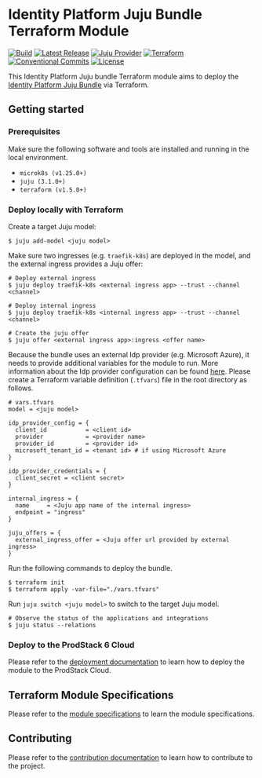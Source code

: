 # Identity Platform Juju Bundle Terraform Module

[![Build](https://img.shields.io/github/actions/workflow/status/canonical/iam-bundle-integration/pull_request.yaml?label=Build)](https://github.com/canonical/iam-bundle-integration/actions/workflows/pull_request.yaml)
[![Latest Release](https://img.shields.io/github/release/canonical/iam-bundle-integration.svg?label=Release)](https://github.com/canonical/iam-bundle-integration/releases/latest)
[![Juju Provider](https://img.shields.io/badge/Juju%20Provider-0.11.0-%23E95420)](https://registry.terraform.io/providers/juju/juju/0.11.0)
[![Terraform](https://img.shields.io/badge/Terraform-v1.5.0+-%23713DAD?logo=terraform&logoColor=white)](https://www.terraform.io/)
[![Conventional Commits](https://img.shields.io/badge/Conventional%20Commits-1.0.0-%23FE5196.svg)](https://conventionalcommits.org)
[![License](https://img.shields.io/github/license/canonical/iam-bundle-integration?label=License)](https://github.com/canonical/iam-bundle-integration/blob/main/LICENSE)

This Identity Platform Juju bundle Terraform module aims to deploy
the [Identity Platform Juju Bundle](https://github.com/canonical/iam-bundle) via Terraform.

## Getting started

### Prerequisites

Make sure the following software and tools are installed and running
in the local environment.

- `microk8s (v1.25.0+)`
- `juju (3.1.0+)`
- `terraform (v1.5.0+)`

### Deploy locally with Terraform

Create a target Juju model:

```shell
$ juju add-model <juju model>
```

Make sure two ingresses (e.g. `traefik-k8s`) are deployed in the model, and the external ingress provides a Juju offer:

```shell
# Deploy external ingress
$ juju deploy traefik-k8s <external ingress app> --trust --channel <channel>

# Deploy internal ingress
$ juju deploy traefik-k8s <internal ingress app> --trust --channel <channel>

# Create the juju offer
$ juju offer <external ingress app>:ingress <offer name>
```

Because the bundle uses an external Idp provider (e.g. Microsoft Azure),
it needs to provide additional variables for the module to run. More
information about the Idp provider configuration can be
found [here](https://github.com/canonical/kratos-external-idp-integrator/blob/main/config.yaml).
Please create a Terraform variable definition (`.tfvars`) file in the root
directory as follows.

```shell
# vars.tfvars
model = <juju model>

idp_provider_config = {
  client_id           = <client id>
  provider            = <provider name>
  provider_id         = <provider id>
  microsoft_tenant_id = <tenant id> # if using Microsoft Azure
}

idp_provider_credentials = {
  client_secret = <client secret>
}

internal_ingress = {
  name     = <Juju app name of the internal ingress>
  endpoint = "ingress"
}

juju_offers = {
  external_ingress_offer = <Juju offer url provided by external ingress>
}
```

Run the following commands to deploy the bundle.

```shell
$ terraform init
$ terraform apply -var-file="./vars.tfvars"
```

Run `juju switch <juju model>` to switch to the target Juju model.

```shell
# Observe the status of the applications and integrations
$ juju status --relations
```

### Deploy to the ProdStack 6 Cloud

Please refer to the [deployment documentation](docs/DEPLOYMENT.md) to learn
how to deploy the module to the ProdStack Cloud.

## Terraform Module Specifications

Please refer to the [module specifications](./MODULE_SPECS.md) to learn the
module specifications.

## Contributing

Please refer to the [contribution documentation](./CONTRIBUTING.md) to learn how
to contribute to the project.
